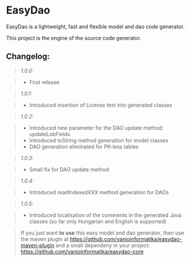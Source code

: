 EasyDao
=======

EasyDao is a lightweight, fast and flexible model and dao code generator.

This project is the engine of the source code generator.

Changelog:
----------

>*1.0.0:*

>* First release

>*1.0.1:*

>* Introduced insertion of License text into generated classes

>*1.0.2:* 

>* Introduced new parameter for the DAO update method: updateLobFields  
>* Introduced toString method generation for model classes  
>* DAO generation eliminated for PK-less tables  

>*1.0.3:*

>* Small fix for DAO update method

>*1.0.4:*

>* Introduced readIndexedXXX method generation for DAOs

>*1.0.5:*

>* Introduced localisation of the comments in the generated Java classes (so far only Hungarian and English is supported)

> If you just want **to use** this easy model and dao generator, then use the maven plugin at https://github.com/vanioinformatika/easydao-maven-plugin and a small dependeny in your project: https://github.com/vanioinformatika/easydao-core
